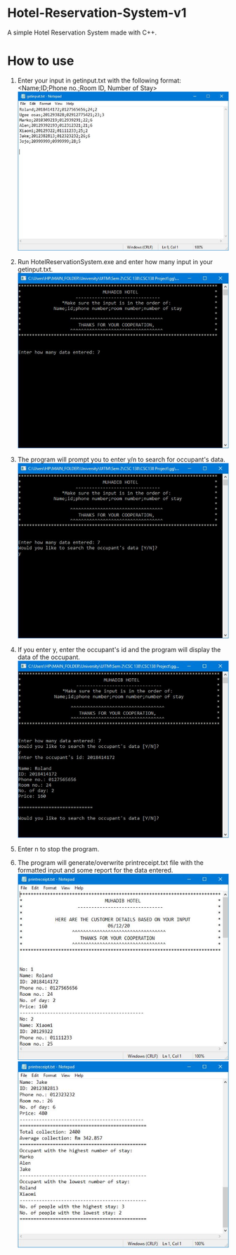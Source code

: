 # Hotel-Reservation-System-v1
A simple Hotel Reservation System made with C++.

# How to use
1. Enter your input in getinput.txt with the following format:
   <Name;ID;Phone no.;Room ID, Number of Stay>
   <img src="How_to_use/1.JPG" width="500px">
   
   
2. Run HotelReservationSystem.exe and enter how many input in your getinput.txt.
   <img src="How_to_use/2.JPG" width="500px">


3. The program will prompt you to enter y/n to search for occupant's data.
   <img src="How_to_use/3.JPG" width="500px">
   
   
4. If you enter y, enter the occupant's id and the program will display the data of the occupant.
   <img src="How_to_use/4.JPG" width="500px">
   
   
5. Enter n to stop the program.


6. The program will generate/overwrite printreceipt.txt file with the formatted input and some report for the data entered.
   <img src="How_to_use/5.JPG" width="500px">
   <img src="How_to_use/6.JPG" width="500px">
